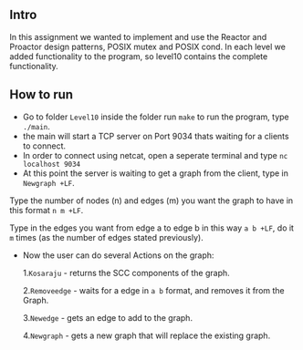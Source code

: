 ## Intro
 In this assignment we wanted to implement and use the Reactor and Proactor design patterns, POSIX mutex and POSIX cond.
 In each level we added functionality to the program, so level10 contains the complete functionality.

 ## How to run
- Go to folder `Level10`
   inside the folder run `make`
   to run the program, type `./main`.
- the main will start a TCP server on Port 9034 thats waiting for a clients to connect.
- In order to connect using netcat, open a seperate terminal and type `nc localhost 9034`
- At this point the server is waiting to get a graph from the client, type in `Newgraph +LF`.

 Type the number of nodes (n) and edges (m) you want the graph to have in this format `n m +LF`.
 
 Type in the edges you want from edge a to edge b in this way `a b +LF`, do it `m` times (as the number of edges stated previously).


- Now the user can do several Actions on the graph:


   1.`Kosaraju` - returns the SCC components of the graph.

   2.`Removeedge` - waits for a edge in `a b` format, and removes it from the Graph.
  
   3.`Newedge` - gets an edge to add to the graph.
  
   4.`Newgraph` - gets a new graph that will replace the existing graph.

